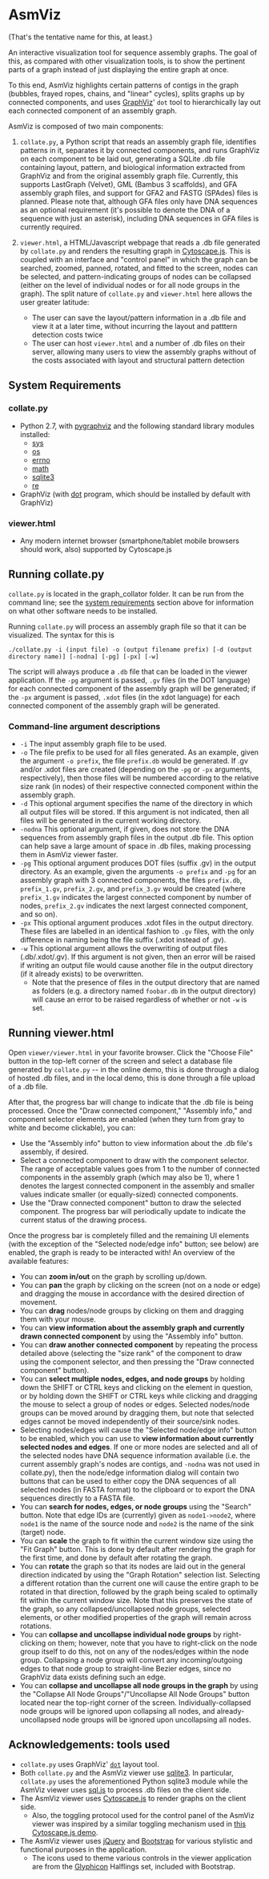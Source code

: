 # AsmViz

(That's the tentative name for this, at least.)

An interactive visualization tool for sequence assembly graphs. The goal
of this, as compared with other visualization tools, is to show the
pertinent parts of a graph instead of just displaying the entire graph at once.

To this end, AsmViz highlights certain patterns of contigs in the graph
(bubbles, frayed ropes, chains, and "linear" cycles), splits graphs up by
connected components, and uses [GraphViz](http://www.graphviz.org/)' `dot` tool
to hierarchically lay out each connected component of an assembly graph.

AsmViz is composed of two main components:

1. `collate.py`, a Python script that reads an assembly graph file,
   identifies patterns in it, separates it by connected components, and
   runs GraphViz on each component to be laid out, generating a SQLite
   .db file containing layout, pattern, and biological information extracted
   from GraphViz and from the original assembly graph file.
   Currently, this supports LastGraph (Velvet), GML
   (Bambus 3 scaffolds), and GFA assembly graph files, and support for GFA2
   and FASTG (SPAdes) files is planned. Please note that, although
   GFA files only have DNA sequences as an optional requirement
   (it's possible to denote the DNA of a sequence with just an asterisk),
   including DNA sequences in GFA files is currently required.

2. `viewer.html`, a HTML/Javascript webpage that reads a .db file
   generated by `collate.py` and renders the resulting graph in
   [Cytoscape.js](http://js.cytoscape.org/). This is coupled with an
   interface and "control panel" in which the graph can be searched,
   zoomed, panned, rotated, and fitted to the screen, nodes can be selected,
   and pattern-indicating groups of nodes can be collapsed (either on
   the level of individual nodes or for all node groups in the graph). The
   split nature of `collate.py` and `viewer.html` here allows the
   user greater latitude:
    - The user can save the layout/pattern information in a .db file and
      view it at a later time, without incurring the layout and
      patttern detection costs twice
    - The user can host `viewer.html` and a number of .db files on
      their server, allowing many users to view the assembly graphs without
      of the costs associated with layout and structural pattern detection

## System Requirements

### collate.py

* Python 2.7, with [pygraphviz](https://pygraphviz.github.io/) and the
  following standard library modules installed:
    * [sys](https://docs.python.org/2/library/sys.html)
    * [os](https://docs.python.org/2/library/os.html)
    * [errno](https://docs.python.org/2/library/errno.html)
    * [math](https://docs.python.org/2/library/math.html)
    * [sqlite3](https://docs.python.org/2/library/sqlite3.html)
    * [re](https://docs.python.org/2/library/re.html)
* GraphViz (with [dot](http://www.graphviz.org/Documentation/dotguide.pdf) program, which should be installed by default with GraphViz)

### viewer.html

* Any modern internet browser (smartphone/tablet mobile browsers should
  work, also) supported by Cytoscape.js

## Running collate.py

`collate.py` is located in the graph\_collator folder. It can be
run from the command line;
see the [system requirements](#system-requirements) section above
for information on what other software needs to be installed.

Running `collate.py` will process an assembly graph file so that
it can be visualized. The syntax for this is

`./collate.py -i (input file) -o (output filename prefix)
    [-d (output directory name)] [-nodna] [-pg] [-px] [-w]`

The script will always produce a `.db` file that can be loaded in the viewer
application. If the `-pg` argument is passed, `.gv` files (in the DOT language)
for each connected component of the assembly graph will be generated; if the
`-px` argument is passed, `.xdot` files (in the xdot language) for each
connected component of the assembly graph will be generated.

### Command-line argument descriptions

* `-i` The input assembly graph file to be used.
* `-o` The file prefix to be used for all files generated. As an example, given 
  the argument
  `-o prefix`, the file `prefix.db` would be generated. If .gv and/or .xdot
  files are created (depending on the `-pg` or `-px` arguments, respectively),
  then those files will be numbered according to the relative size rank
  (in nodes) of their respective connected component within the assembly graph.
* `-d` This optional argument specifies the name of the directory in which
  all output files will be stored. If this argument is not indicated, then all
  files will be generated in the current working directory.
* `-nodna` This optional argument, if given, does not store the DNA
  sequences from assembly graph files in the output .db file. This
  option can help save a large amount of space in .db files, making
  processing them in AsmViz viewer faster.
* `-pg` This optional argument produces DOT files (suffix .gv) in the output
  directory. As an example, given the arguments `-o prefix` and `-pg` for an
  assembly graph with 3 connected components, the files `prefix.db`,
  `prefix_1.gv`, `prefix_2.gv`, and `prefix_3.gv` would be created (where
  `prefix_1.gv` indicates the largest connected component by number of nodes,
  `prefix_2.gv` indicates the next largest connected component, and so on).
* `-px` This optional argument produces .xdot files in the output
  directory. These files are labelled in an identical fashion to `.gv` files,
  with the only difference in naming being the file suffix (.xdot instead of
  .gv).
* `-w` This optional argument allows the overwriting of output files
  (.db/.xdot/.gv). If this argument is not given, then an error will be
  raised if writing an output file would cause another file in the output
  directory (if it already exists) to be overwritten.
    * Note that the presence of files in the
      output directory that are named as folders (e.g. a directory named
      `foobar.db` in the output directory) will cause an error to be raised
      regardless of whether or not `-w` is set.

## Running viewer.html

Open `viewer/viewer.html` in your favorite browser. Click
the "Choose File" button in the top-left corner of the screen and select
a database file generated by `collate.py` -- in the online demo, this is
done through a dialog of hosted .db files, and in the local demo, this is
done through a file upload of a .db file.

After that, the progress bar will change to indicate that the .db file is
being processed. Once the "Draw connected component," "Assembly info,"
and component selector elements are enabled (when they turn from gray to
white and become clickable), you can:

* Use the "Assembly info" button to view information about the .db file's
  assembly, if desired.
* Select a connected component to draw with the component selector. The
  range of acceptable values goes from 1 to the number of connected
  components in the assembly graph (which may also be 1), where 1 denotes
  the largest connected component in the assembly and smaller values indicate
  smaller (or equally-sized) connected components.
* Use the "Draw connected component" button to draw the selected component.
  The progress bar will periodically update to indicate the current status
  of the drawing process.

Once the progress bar is completely filled and the remaining UI elements
(with the exception of the "Selected node/edge info" button; see below) are
enabled, the graph is ready to be interacted with! An overview of the
available features:

* You can **zoom in/out** on the graph by scrolling up/down.
* You can **pan** the graph by clicking on the screen (not on a node or edge)
  and dragging the mouse in accordance with the desired direction of
  movement.
* You can **drag** nodes/node groups by clicking on them and dragging them
  with your mouse.
* You can **view information about the assembly graph and currently drawn
  connected component** by using the "Assembly info" button.
* You can **draw another connected component** by repeating the process
  detailed above (selecting the "size rank" of the component to draw using
  the component selector, and then pressing the "Draw connected component"
  button).
* You can **select multiple nodes, edges, and node groups** by holding down
  the SHIFT or CTRL keys and clicking on the element in question, or by
  holding down the SHIFT or CTRL keys while clicking and dragging the mouse
  to select a group of nodes or edges. Selected
  nodes/node groups can be moved around by dragging them, but note that
  selected edges cannot be moved independently of their source/sink nodes.
* Selecting nodes/edges will cause the "Selected node/edge info" button to
  be enabled, which you can use to **view information about currently selected
  nodes and edges**. If one or more nodes are selected and all of the selected
  nodes have DNA sequence information available (i.e. the current assembly
  graph's nodes are contigs, and `-nodna` was not used in collate.py), then
  the node/edge information dialog will contain two buttons that can be used to
  either copy the DNA sequences of all selected nodes (in FASTA format)
  to the clipboard or to export the DNA sequences directly to a FASTA file.
* You can **search for nodes, edges, or node groups** using the "Search"
  button. Note that edge IDs are (currently) given as
  `node1->node2`, where `node1` is the name of the source node and `node2`
  is the name of the sink (target) node.
* You can **scale** the graph to fit within the current window size using
  the "Fit Graph" button. This is done by default after rendering the graph
  for the first time, and done by default after rotating the graph.
* You can **rotate** the graph so that its nodes are laid out in the general
  direction indicated by using the "Graph Rotation" selection list.
  Selecting a different rotation than the current one will cause the entire
  graph to be rotated in that direction, followed by the graph being scaled
  to optimally fit within the current window size. Note that this preserves
  the state of the graph, so any collapsed/uncollapsed node groups, selected
  elements, or other modified properties of the graph will remain across
  rotations.
* You can **collapse and uncollapse individual node groups** by
  right-clicking on them; however, note that you have to right-click on
  the node group itself to do this, not on any of the nodes/edges within
  the node group. Collapsing a node group will convert any incoming/outgoing
  edges to that node group to straight-line Bezier edges, since no GraphViz
  data exists defining such an edge.
* You can **collapse and uncollapse all node groups in the graph** by using
  the "Collapse All Node Groups"/"Uncollapse All Node Groups" button located
  near the top-right corner of the screen. Individually-collapsed node
  groups will be ignored upon collapsing all nodes, and already-uncollapsed
  node groups will be ignored upon uncollapsing all nodes.

## Acknowledgements: tools used

* `collate.py` uses GraphViz'
  [`dot`](http://graphviz.org/Documentation/dotguide.pdf) layout tool.
* Both `collate.py` and the AsmViz viewer use [sqlite3](https://sqlite.org/).
  In particular, `collate.py` uses the aforementioned Python sqlite3 module
  while the AsmViz viewer uses [sql.js](https://github.com/kripken/sql.js/) to
  process .db files on the client side.
* The AsmViz viewer uses [Cytoscape.js](https://js.cytoscape.org/) to render
  graphs on the client side.
    * Also, the toggling protocol used for the control panel of the AsmViz
      viewer was inspired by a similar toggling mechanism used in
      [this Cytoscape.js
      demo](http://js.cytoscape.org/demos/2ebdc40f1c2540de6cf0/).
* The AsmViz viewer uses [jQuery](https://jquery.com/) and
  [Bootstrap](http://getbootstrap.com/) for various stylistic and functional
  purposes in the application.
    * The icons used to theme various controls in the viewer application are
      from the [Glyphicon](http://glyphicons.com/) Halflings set,
      included with Bootstrap.
